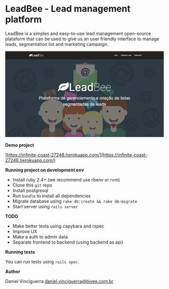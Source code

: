 # LeadBee - Lead management platform

LeadBee is a simples and easy-to-use lead management open-source plataform that can
be used to give us an user friendly interface to manage leads, segmentation list and
marketing campaign.

![Project Screenshot](https://raw.githubusercontent.com/dvinciguerra/lead-bee/master/screenshot.png)


**Demo project**

[https://infinite-coast-27248.herokuapp.com/](https://infinite-coast-27248.herokuapp.com/)


**Running project on development env**

  - Install ruby 2.4+ (we recommend use rbenv or rvm)
  - Clone this `git` repo
  - Install postgresql
  - Run `bundle` to install all dependencies
  - Migrate database using `rake db:create && rake db:migrate`
  - Start server using `rails server`
  
 **TODO**
 
  - Make better tests using capybara and rspec
  - Improve UX
  - Make a auth to admin data
  - Separate frontend to backend (using backend as api)
 
**Running tests**

You can run tests using `rails spec`.

**Author**

Daniel Vinciguerra <daniel.vinciguerra@bivee.com.br>
